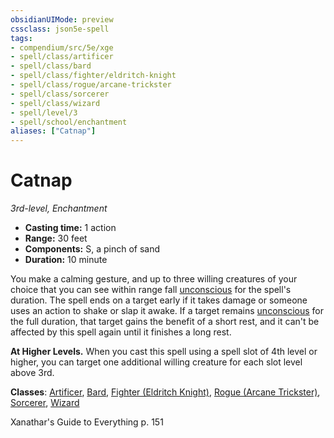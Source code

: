 ```yaml
---
obsidianUIMode: preview
cssclass: json5e-spell
tags:
- compendium/src/5e/xge
- spell/class/artificer
- spell/class/bard
- spell/class/fighter/eldritch-knight
- spell/class/rogue/arcane-trickster
- spell/class/sorcerer
- spell/class/wizard
- spell/level/3
- spell/school/enchantment
aliases: ["Catnap"]
---
```

# Catnap
*3rd-level, Enchantment*  

- **Casting time:** 1 action
- **Range:** 30 feet
- **Components:** S, a pinch of sand
- **Duration:** 10 minute

You make a calming gesture, and up to three willing creatures of your choice that you can see within range fall [unconscious](../../../Rules%20&%20Options/5e%20Rules/conditions.md##unconscious) for the spell's duration. The spell ends on a target early if it takes damage or someone uses an action to shake or slap it awake. If a target remains [unconscious](../../../Rules%20&%20Options/5e%20Rules/conditions.md##unconscious) for the full duration, that target gains the benefit of a short rest, and it can't be affected by this spell again until it finishes a long rest.

**At Higher Levels.** When you cast this spell using a spell slot of 4th level or higher, you can target one additional willing creature for each slot level above 3rd.

**Classes**: [Artificer](../../classes/artificer-tce.md#), [Bard](../../classes/bard.md#), [Fighter (Eldritch Knight)](../../classes/fighter-eldritch-knight.md#), [Rogue (Arcane Trickster)](../../classes/rogue-arcane-trickster.md#), [Sorcerer](../../classes/sorcerer.md#), [Wizard](../../classes/wizard.md#)

Xanathar's Guide to Everything p. 151